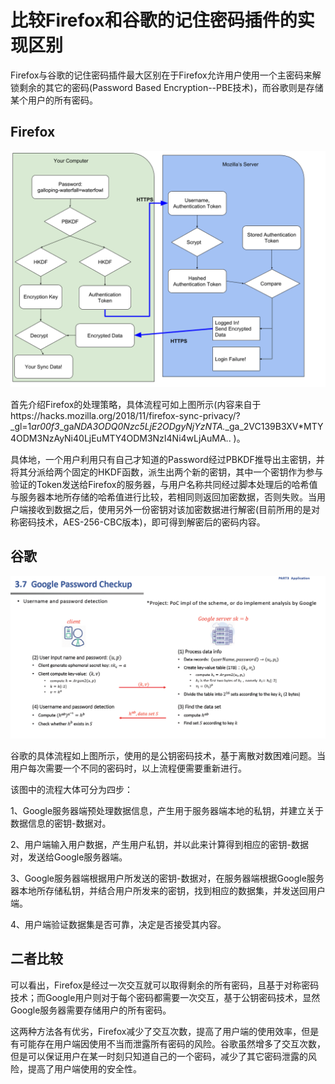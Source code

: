 # 比较Firefox和谷歌的记住密码插件的实现区别

Firefox与谷歌的记住密码插件最大区别在于Firefox允许用户使用一个主密码来解锁剩余的其它的密码(Password Based Encryption--PBE技术)，而谷歌则是存储某个用户的所有密码。

## Firefox

<img src=".\md_image\f.png" alt="image-20230703174051013" style="zoom: 67%;" />

首先介绍Firefox的处理策略，具体流程可如上图所示(内容来自于https://hacks.mozilla.org/2018/11/firefox-sync-privacy/?_gl=1*ar00f3*_ga*NDA3ODQ0Nzc5LjE2ODgyNjYzNTA.*_ga_2VC139B3XV*MTY4ODM3NzAyNi40LjEuMTY4ODM3NzI4Ni4wLjAuMA.. )。

具体地，一个用户利用只有自己才知道的Password经过PBKDF推导出主密钥，并将其分派给两个固定的HKDF函数，派生出两个新的密钥，其中一个密钥作为参与验证的Token发送给Firefox的服务器，与用户名称共同经过脚本处理后的哈希值与服务器本地所存储的哈希值进行比较，若相同则返回加密数据，否则失败。当用户端接收到数据之后，使用另外一份密钥对该加密数据进行解密(目前所用的是对称密码技术，AES-256-CBC版本)，即可得到解密后的密码内容。

## 谷歌

<img src=".\md_image\g.png" alt="image-20230703174946993" style="zoom:80%;" />

谷歌的具体流程如上图所示，使用的是公钥密码技术，基于离散对数困难问题。当用户每次需要一个不同的密码时，以上流程便需要重新进行。

该图中的流程大体可分为四步：

1、Google服务器端预处理数据信息，产生用于服务器端本地的私钥，并建立关于数据信息的密钥-数据对。

2、用户端输入用户数据，产生用户私钥，并以此来计算得到相应的密钥-数据对，发送给Google服务器端。

3、Google服务器端根据用户所发送的密钥-数据对，在服务器端根据Google服务器本地所存储私钥，并结合用户所发来的密钥，找到相应的数据集，并发送回用户端。

4、用户端验证数据集是否可靠，决定是否接受其内容。

## 二者比较

可以看出，Firefox是经过一次交互就可以取得剩余的所有密码，且基于对称密码技术；而Google用户则对于每个密码都需要一次交互，基于公钥密码技术，显然Google服务器需要存储用户的所有密码。

这两种方法各有优劣，Firefox减少了交互次数，提高了用户端的使用效率，但是有可能存在用户端因使用不当而泄露所有密码的风险。谷歌虽然增多了交互次数，但是可以保证用户在某一时刻只知道自己的一个密码，减少了其它密码泄露的风险，提高了用户端使用的安全性。
